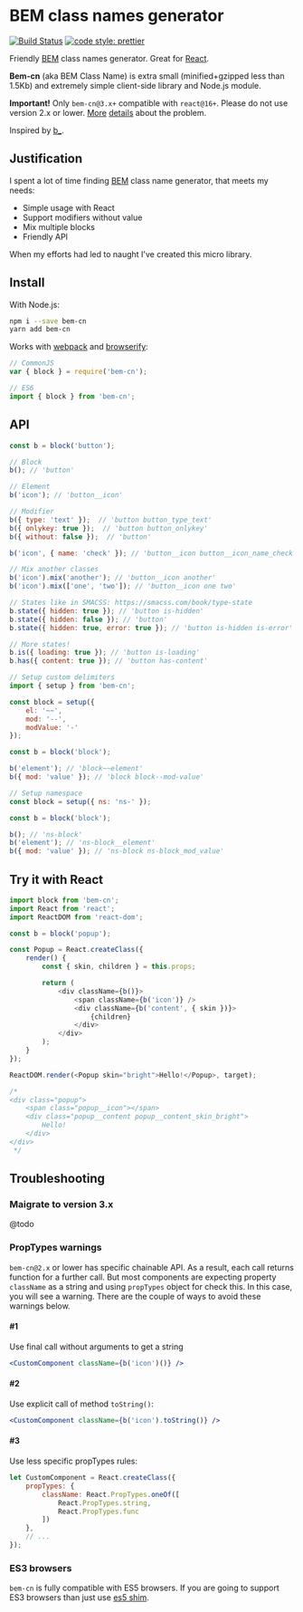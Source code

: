 # BEM class names generator
[![Build Status](https://secure.travis-ci.org/albburtsev/bem-cn.png?branch=master)](https://travis-ci.org/albburtsev/bem-cn) [![code style: prettier](https://img.shields.io/badge/code_style-prettier-ff69b4.svg?style=flat-square)](https://github.com/prettier/prettier)

Friendly [BEM](https://en.bem.info/) class names generator. Great for [React](http://facebook.github.io/react/).

**Bem-cn** (aka BEM Class Name) is extra small (minified+gzipped less than 1.5Kb) and extremely simple client-side library and Node.js module.

**Important!** Only `bem-cn@3.x+` compatible with `react@16+`.
Please do not use version 2.x or lower.
[More](https://github.com/facebook/react/issues/10857) [details](https://github.com/facebook/react/issues/10756) about the problem.

Inspired by [b_](https://github.com/azproduction/b_).

## Justification

I spent a lot of time finding [BEM](https://en.bem.info/) class name generator, that meets my needs:

 * Simple usage with React
 * Support modifiers without value
 * Mix multiple blocks
 * Friendly API

When my efforts had led to naught I've created this micro library.

## Install

With Node.js:

```bash
npm i --save bem-cn
yarn add bem-cn
```

Works with [webpack](http://webpack.github.io/) and [browserify](http://browserify.org/):

```js
// CommonJS
var { block } = require('bem-cn');

// ES6
import { block } from 'bem-cn';
```

## API

```js
const b = block('button');

// Block
b(); // 'button'

// Element
b('icon'); // 'button__icon'

// Modifier
b({ type: 'text' });  // 'button button_type_text'
b({ onlykey: true });  // 'button button_onlykey'
b({ without: false });  // 'button'

b('icon', { name: 'check' }); // 'button__icon button__icon_name_check'

// Mix another classes
b('icon').mix('another'); // 'button__icon another'
b('icon').mix(['one', 'two']); // 'button__icon one two'

// States like in SMACSS: https://smacss.com/book/type-state
b.state({ hidden: true }); // 'button is-hidden'
b.state({ hidden: false }); // 'button'
b.state({ hidden: true, error: true }); // 'button is-hidden is-error'

// More states!
b.is({ loading: true }); // 'button is-loading'
b.has({ content: true }); // 'button has-content'
```

```js
// Setup custom delimiters
import { setup } from 'bem-cn';

const block = setup({
    el: '~~',
    mod: '--',
    modValue: '-'
});

const b = block('block');

b('element'); // 'block~~element'
b({ mod: 'value' }); // 'block block--mod-value'
```

```js
// Setup namespace
const block = setup({ ns: 'ns-' });

const b = block('block');

b(); // 'ns-block'
b('element'); // 'ns-block__element'
b({ mod: 'value' }); // 'ns-block ns-block_mod_value'
```

## Try it with React

```js
import block from 'bem-cn';
import React from 'react';
import ReactDOM from 'react-dom';

const b = block('popup');

const Popup = React.createClass({
    render() {
        const { skin, children } = this.props;

        return (
            <div className={b()}>
            	<span className={b('icon')} />
            	<div className={b('content', { skin })}>
            		{children}
            	</div>
            </div>
        );
    }
});

ReactDOM.render(<Popup skin="bright">Hello!</Popup>, target);

/*
<div class="popup">
	<span class="popup__icon"></span>
	<div class="popup__content popup__content_skin_bright">
        Hello!
	</div>
</div>
 */
```

## Troubleshooting

### Maigrate to version 3.x

@todo

### PropTypes warnings

`bem-cn@2.x` or lower has specific chainable API. As a result, each call returns function for a further call. But most components are expecting property `className` as a string and using `propTypes` object for check this. In this case, you will see a warning. There are the couple of ways to avoid these warnings below.

#### #1

Use final call without arguments to get a string

```jsx
<CustomComponent className={b('icon')()} />
```

#### #2

Use explicit call of method `toString()`:

```jsx
<CustomComponent className={b('icon').toString()} />
```

#### #3

Use less specific propTypes rules:

```js
let CustomComponent = React.createClass({
    propTypes: {
        className: React.PropTypes.oneOf([
            React.PropTypes.string,
            React.PropTypes.func
        ])
    },
    // ...
});
```

### ES3 browsers

`bem-cn` is fully compatible with ES5 browsers. If you are going to support ES3 browsers than just use [es5 shim](https://github.com/es-shims/es5-shim).

